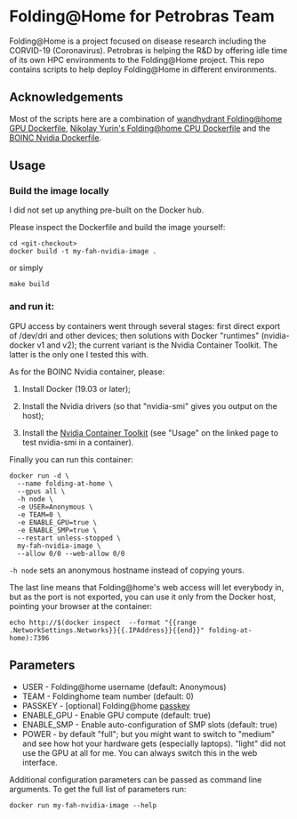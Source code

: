 # Folding@Home for Petrobras Team

Folding@Home is a project focused on disease research including the CORVID-19 (Coronavirus).
Petrobras is helping the R&D by offering idle time of its own HPC environments to the Folding@Home project.
This repo contains scripts to help deploy Folding@Home in different environments.

## Acknowledgements

Most of the scripts here are a combination of [wandhydrant  Folding@home GPU Dockerfile](https://github.com/wandhydrant/folding-at-home-docker-gpu), [Nikolay Yurin's Folding@home CPU Dockerfile](https://github.com/yurinnick/folding-at-home-docker)
and the [BOINC Nvidia Dockerfile](https://github.com/BOINC/boinc-client-docker).

## Usage

### Build the image locally

I did not set up anything pre-built on the Docker hub.

Please inspect the Dockerfile and build the image yourself:

```
cd <git-checkout>
docker build -t my-fah-nvidia-image .
```
or simply
```
make build
```

### and run it:

GPU access by containers went through several stages:
first direct export of /dev/dri and other devices; then
solutions with Docker "runtimes" (nvidia-docker v1
and v2); the current variant is the Nvidia Container
Toolkit. The latter is the only one I tested this with.

As for the BOINC Nvidia container, please:

1. Install Docker (19.03 or later);

2. Install the Nvidia drivers (so that "nvidia-smi" gives you output on the host);

3. Install the [Nvidia Container Toolkit](https://github.com/NVIDIA/nvidia-docker) (see "Usage" on the linked page to test nvidia-smi in a container).

Finally you can run this container:

```
docker run -d \
  --name folding-at-home \
  --gpus all \
  -h node \
  -e USER=Anonymous \
  -e TEAM=0 \
  -e ENABLE_GPU=true \
  -e ENABLE_SMP=true \
  --restart unless-stopped \
  my-fah-nvidia-image \
  --allow 0/0 --web-allow 0/0
```

``-h node`` sets an anonymous hostname instead of copying yours.

The last line means that Folding@home's web access will let everybody in,
but as the port is not exported, you can use it only from the Docker host,
pointing your browser at the container:

```
echo http://$(docker inspect  --format "{{range .NetworkSettings.Networks}}{{.IPAddress}}{{end}}" folding-at-home):7396
```

## Parameters

- USER - Folding@home username (default: Anonymous)
- TEAM - Foldinghome team number (default: 0)
- PASSKEY - [optional] Folding@home [passkey](https://apps.foldingathome.org/getpasskey)
- ENABLE_GPU - Enable GPU compute (default: true)
- ENABLE_SMP - Enable auto-configuration of SMP slots (default: true)
- POWER - by default "full"; but you might want to switch to "medium" and see how hot your hardware gets (especially laptops). "light" did not use the GPU at all for me. You can always switch this in the web interface.

Additional configuration parameters can be passed as command line arguments. To get the full list of parameters run:

```
docker run my-fah-nvidia-image --help
```
